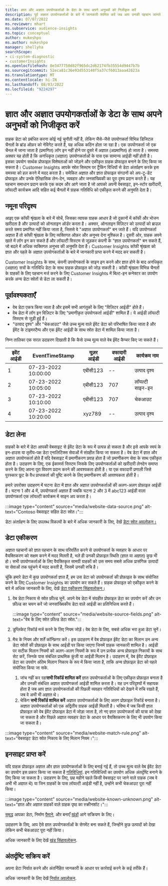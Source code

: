 ```yaml
---
title: ज्ञात और अज्ञात उपयोगकर्ताओं के डेटा के साथ अपने अनुभवों को निजीकृत करें
description: पूर्व अज्ञात उपयोगकर्ताओं के बारे में जानकारी शामिल करें जब आप उनकी पहचान जानते हैं।
ms.date: 07/07/2022
ms.reviewer: mhart
ms.subservice: audience-insights
ms.topic: conceptual
author: mukeshpo
ms.author: mukeshpo
manager: shellyha
searchScope:
- ci-system-diagnostic
- customerInsights
ms.openlocfilehash: 8e3477750d82f965dc2d62174fb35554d9447b7b
ms.sourcegitcommit: 52eca81c36e93d553140f5a37cf6013aaa42623a
ms.translationtype: MT
ms.contentlocale: hi-IN
ms.lasthandoff: 08/03/2022
ms.locfileid: "9224297"
---
```

# <a name="personalize-your-experiences-with-data-about-known-and-unknown-users"></a>ज्ञात और अज्ञात उपयोगकर्ताओं के डेटा के साथ अपने अनुभवों को निजीकृत करें

ग्राहक डेटा को प्रबंधित करना कोई नई चुनौती नहीं है, लेकिन जैसे-जैसे उपयोगकर्ता विभिन्न डिजिटल चैनलों के ब्रांड ऑफ़र को नेविगेट करते हैं, यह अधिक कठिन होता जा रहा है। एक उपयोगकर्ता जो एक चैनल में जाना जाता है (प्रमाणित) लॉग इन नहीं होने पर दूसरे में अज्ञात (अप्रमाणित) हो जाता है। समस्या अक्सर यह होती है कि अनधिकृत (अज्ञात) उपयोगकर्ताओं के पास एक सामान्य आईडी नहीं होती है। इसका उपयोग सार्थक प्रोफाइल विशेषताओं को जोड़ने और एकीकृत ग्राहक प्रोफाइल बनाने के लिए किया जा सकता है। Customer Insights आपके स्रोत सिस्टम पर ट्रैकिंग विधियों से डेटा अंतर्ग्रहण करके इस समस्या को हल करने में मदद करता है। समेकित अज्ञात और ज्ञात प्रोफाइल संगठनों को अप-टू-डेट प्रोफाइल और उनके ऐतिहासिक लेन-देन, व्यवहार और जनसांख्यिकी का पूरा दृश्य प्रदान करते हैं। यह पहचान समाधान प्रदान करके एक कदम और आगे जाता है जो आपको अपनी वेबसाइट, इन-स्टोर खरीदारी, लॉयल्टी कार्यक्रम आदि सहित कई चैनलों में ग्राहक गतिविधि को एकीकृत करने की अनुमति देता है।

## <a name="sample-scenario"></a>नमूना परिदृश्य

आइए एक कॉफी श्रृंखला के बारे में सोचें, जिसका व्यापक ग्राहक आधार है जो दुकानों में कॉफी और भोजन खरीदता है और उत्पादों को ऑनलाइन ऑर्डर करता है। अक्सर, ऑनलाइन विज़िटर को उत्पादों को ब्राउज़ करते समय प्रमाणित नहीं किया जाता है, जिससे वे "अज्ञात उपयोगकर्ता" बन जाते हैं। यदि उपयोगकर्ता अज्ञात हैं तो कॉफी श्रृंखला के लिए व्यक्तिगत ऑफ़र और अनुभव देना मुश्किल है। दूसरी ओर, ग्राहक अपने खाते में लॉग इन कर सकते हैं और लॉयल्टी सिस्टम से जुड़कर कंपनी के "ज्ञात उपयोगकर्ता" बन सकते हैं, जो बदले में अधिक व्यक्तिगत अनुभव की अनुमति देता है। Customer Insights कॉफी श्रृंखला को ज्ञात और पहले के अज्ञात उपयोगकर्ताओं के बारे में जानकारी प्राप्त करने में मदद कर सकती है।

Customer Insights के साथ, कंपनी उपयोगकर्ता के साइन इन करने और ज्ञात होने के बाद अनधिकृत (अज्ञात) सत्रों के गतिविधि डेटा के साथ ग्राहक प्रोफ़ाइल को जोड़ सकती है। कॉफ़ी श्रृंखला विभिन्न चैनलों के ग्राहकों के लिए पहचान मर्ज करने के लिए Customer Insights में बिल्ट-इन कनेक्टर का उपयोग करके अन्य डेटा स्रोतों से डेटा ला सकती है।

## <a name="prerequisites"></a>पूर्वावश्यकताएँ

- वेब डेटा एकत्र किया जाता है और इसमें सभी आगंतुकों के लिए "विज़िटर आईडी" होते हैं।
- वेब डेटा में लॉग इन विज़िटर के लिए "प्रमाणीकृत उपयोगकर्ता आईडी" शामिल हैं। ये आईडी लॉयल्टी सिस्टम से जुड़ी हुई हैं।
- "उत्पाद दृश्य" और "चेकआउट" जैसे उच्च मूल्य वाले ईवेंट डेटा को परिभाषित किया जाता है और ईवेंट के टाइमस्टैम्प और एक ईवेंट आईडी के साथ स्रोत डेटा में शामिल किया जाता है।

निम्न तालिका एक सरल उदाहरण दिखाती है कि कैसे उच्च मूल्य वाले वेब ईवेंट कैप्चर किए जा सकते हैं।

|इवेंट आईडी|EventTimeStamp|यूज़र आईडी|वफादारी आईडी|कार्यक्रम नाम|
|--|--|--|--|--|
|1|07-23-2022 10:00:00|एबीसी123|--|उत्पाद दृश्य|
|2|07-23-2022 10:05:00|एबीसी123|707|लॉयल्टी साइन-इन|
|3|07-23-2022 10:10:00|एबीसी123|707|चेकआउट|
|4|07-23-2022 10:20:00|xyz789|--|उत्पाद दृश्य|

## <a name="data-ingestion"></a>डेटा लेना

ग्राहकों के बारे में डेटा आपकी वेबसाइट से ईवेंट डेटा के रूप में उत्पन्न हो सकता है और इसे आपके स्वयं के इन-हाउस या तृतीय-पक्ष डेटा एनालिटिक्स सेवाओं में संग्रहीत किया जा सकता है। वेब डेटा में ज्ञात और अज्ञात उपयोगकर्ता होते हैं यदि वेबसाइट में प्रमाणीकरण प्रवाह होता है जो प्रमाणीकरण सेवा के साथ एकीकृत होता है। उदाहरण के लिए, एक ईकामर्स सिस्टम जिसके लिए उपयोगकर्ताओं को खरीदारी लेनदेन समाप्त करने के लिए अपना पूरा विवरण प्रदान करने की आवश्यकता होती है। या एक वफादारी प्रणाली जिसे पुरस्कार छूट के वैध प्राप्तकर्ता की पुष्टि करने के लिए प्रमाणीकरण की आवश्यकता होती है।

हमारे उपरोक्त उदाहरण में घटना डेटा में ज्ञात और अज्ञात उपयोगकर्ताओं की अलग-अलग प्रोफ़ाइल आईडी हैं। घटना 1 और 4 में, उपयोगकर्ता अज्ञात हैं जबकि घटना 2 और 3 में abc123 आईडी वाला उपयोगकर्ता एक लॉयल्टी कार्यक्रम में साइन अप करता है।

:::image type="content" source="media/website-data-source.png" alt-text="Contoso वेबसाइट सहित डेटा स्रोत।":::

डेटा अंतर्ग्रहण के लिए उपलब्ध विकल्पों के बारे में अधिक जानकारी के लिए, देखें [डेटा स्रोत अवलोकन।](data-sources.md)

## <a name="data-unification"></a>डेटा एकीकरण

अज्ञात पहचानों को ज्ञात पहचान के साथ परिवर्तित करने से उपयोगकर्ता के व्यवहार के आधार पर वैयक्तिकरण को सक्षम करने में मदद मिलती है, भले ही उनकी प्रोफ़ाइल स्थिति (ज्ञात या अज्ञात) कुछ भी हो। सभी उपयोगकर्ताओं के लिए वैयक्तिकृत सामग्री ग्राहकों को उस समय सबसे अधिक प्रासंगिक उत्पादों या सेवाओं तक पहुंचने में मदद करती है, जिसमें उनकी रुचि है।

चूंकि हमारे डेटा में कुछ उपयोगकर्ता ज्ञात हैं, हम उस डेटा को उपयोगकर्ता की प्रोफ़ाइल के साथ संयोजित करने के लिए Customer Insights का उपयोग कर सकते हैं। ग्राहक प्रोफाइल को एकीकृत करने के बारे में अधिक जानकारी के लिए, देखें [डेटा एकीकरण सिंहावलोकन।](data-unification.md)

1. वेब डेटा निकाय से स्रोत फ़ील्ड चुनें. अपने वेब डेटा में संग्रहीत प्रोफ़ाइल डेटा का उपयोग करें और उन फ़ील्ड का चयन करें जो जनसांख्यिकीय डेटा वाले आईडी का प्रतिनिधित्व करते हैं।

   :::image type="content" source="media/website-source-fields.png" alt-text="वेब के लिए स्रोत फ़ील्ड डेटा स्रोत.":::

1. डुप्लिकेट रिकॉर्ड मर्ज करने के लिए नियम जोड़ें। वेब डेटा के लिए, सबसे अधिक भरा हुआ डेटा चुनें।

1. मैच के नियम और शर्तें कॉन्फ़िगर करें। इस उदाहरण में वेब प्रोफ़ाइल ईवेंट डेटा का मिलान उन अन्य डेटा स्रोतों की प्रोफ़ाइल के साथ आईडी पर किया जाएगा जिनमें ग्राहक जानकारी शामिल है। आईडी पर सटीक मिलान नियमों को अलग-अलग नियमों के रूप में उन प्रत्येक अन्य प्रोफ़ाइल निकायों के साथ सेट करें, जिनके पास संबंधित प्राथमिक कुंजी या आईडी मिलान है। उदाहरण में, वेब ईवेंट प्रोफ़ाइल डेटा का उपयोग अंतिम मिलान निकाय के रूप में किया जाता है, ताकि अन्य प्रोफ़ाइल डेटा को पहले संयोजित किया जा सके.
   1. जांच नहीं कर रहा**सभी रिकॉर्ड शामिल करें** ज्ञात उपयोगकर्ताओं के लिए एकीकृत प्रोफ़ाइल बनाता है और उनकी संबंधित अज्ञात उपयोगकर्ता आईडी शामिल करता है। यह उन परिदृश्यों में सहायक होता है जब आप ज्ञात उपयोगकर्ताओं की पिछली व्यवहार गतिविधियों को देखने में रुचि रखते हैं, जब वे अभी भी अज्ञात थे।
   1. चेकिंग **सभी रिकॉर्ड शामिल करें** अज्ञात उपयोगकर्ताओं के लिए अलग प्रोफ़ाइल रिकॉर्ड बनाता है। अज्ञात उपयोगकर्ताओं को एक अद्वितीय ग्राहक आईडी मिलती है। भविष्य में जब किसी ज्ञात प्रोफ़ाइल को वेब ईवेंट प्रोफ़ाइल डेटा में जोड़ा जाता है, तो नए ज्ञात उपयोगकर्ता की यात्रा को देखा जा सकता है और पिछले अज्ञात व्यवहार डेटा के आधार पर वैयक्तिकरण के लिए भी उपयोग किया जा सकता है।

:::image type="content" source="media/website-match-rule.png" alt-text="वेबसाइट डेटा स्रोत निकाय के लिए मिलान नियम।":::

## <a name="get-insights"></a>इनसाइट प्राप्त करें

यदि ग्राहक प्रोफ़ाइल अज्ञात और ज्ञात उपयोगकर्ताओं के लिए बनाई गई हैं, तो उच्च मूल्य वाले वेब ईवेंट डेटा का उपयोग इस प्रकार किया जा सकता है [गतिविधियां](activities.md). इन गतिविधियों का उपयोग अधिक अंतर्दृष्टि बनाने के लिए किया जा सकता है। उदाहरण के लिए, छह महीने पहले किसी वेबसाइट पर जाने वाले ग्राहक (जब वे अभी भी अज्ञात थे) या जिन ग्राहकों के पास लॉयल्टी आईडी नहीं है, उन्होंने कभी चेकआउट पूरा नहीं किया।

:::image type="content" source="media/website-known-unknown.png" alt-text="ज्ञात और अज्ञात ग्राहकों वाले ग्राहक पृष्ठ का स्क्रीनशॉट।":::

[समृद्ध](enrichment-hub.md) आपका डेटा, निर्माण [पैमाने](measures.md), और बनाएँ [खंडों](segments.md) आगे सक्रियण के लिए।

उदाहरण के लिए, आप ऐसे ज्ञात उपयोगकर्ताओं के सेगमेंट बना सकते हैं, जिन्होंने कुछ उत्पादों को देखा लेकिन कभी चेकआउट पूरा नहीं किया।

अधिक जानकारी के लिए देखें [खंड सिंहावलोकन](segments.md).

## <a name="activate-insights"></a>अंतर्दृष्टि सक्रिय करें

अपना डेटा निर्यात करने और अंतर्निहित जानकारी के आधार पर कार्रवाई करने के कई तरीके हैं।

अधिक जानकारी के लिए देखें [निर्यात अवलोकन](export-destinations.md).
